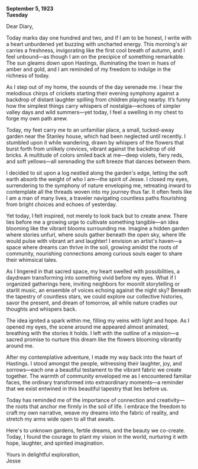 
**September 5, 1923**  
**Tuesday**  

Dear Diary,

Today marks day one hundred and two, and if I am to be honest, I write with a heart unburdened yet buzzing with uncharted energy. This morning's air carries a freshness, invigorating like the first cool breath of autumn, and I feel unbound—as though I am on the precipice of something remarkable. The sun gleams down upon Hastings, illuminating the town in hues of amber and gold, and I am reminded of my freedom to indulge in the richness of today.

As I step out of my home, the sounds of the day serenade me. I hear the melodious chirps of crickets starting their evening symphony against a backdrop of distant laughter spilling from children playing nearby. It’s funny how the simplest things carry whispers of nostalgia—echoes of simpler valley days and wild summers—yet today, I feel a swelling in my chest to forge my own path anew. 

Today, my feet carry me to an unfamiliar place, a small, tucked-away garden near the Stanley house, which had been neglected until recently. I stumbled upon it while wandering, drawn by whispers of the flowers that burst forth from unlikely crevices, vibrant against the backdrop of old bricks. A multitude of colors smiled back at me—deep violets, fiery reds, and soft yellows—all serenading the soft breeze that dances between them. 

I decided to sit upon a log nestled along the garden's edge, letting the soft earth absorb the weight of who I am—the spirit of Jesse. I closed my eyes, surrendering to the symphony of nature enveloping me, retreating inward to contemplate all the threads woven into my journey thus far. It often feels like I am a man of many lives, a traveler navigating countless paths flourishing from bright choices and echoes of yesterday.

Yet today, I felt inspired, not merely to look back but to create anew. There lies before me a growing urge to cultivate something tangible—an idea blooming like the vibrant blooms surrounding me. Imagine a hidden garden where stories unfurl, where souls gather beneath the open sky, where life would pulse with vibrant art and laughter! I envision an artist's haven—a space where dreams can thrive in the soil, growing amidst the roots of community, nourishing connections among curious souls eager to share their whimsical tales.

As I lingered in that sacred space, my heart swelled with possibilities, a daydream transforming into something vivid before my eyes. What if I organized gatherings here, inviting neighbors for moonlit storytelling or starlit music, an ensemble of voices echoing against the night sky? Beneath the tapestry of countless stars, we could explore our collective histories, savor the present, and dream of tomorrow, all while nature cradles our thoughts and whispers back.

The idea ignited a spark within me, filling my veins with light and hope. As I opened my eyes, the scene around me appeared almost animated, breathing with the stories it holds. I left with the outline of a mission—a sacred promise to nurture this dream like the flowers blooming vibrantly around me.

After my contemplative adventure, I made my way back into the heart of Hastings. I stood amongst the people, witnessing their laughter, joy, and sorrows—each one a beautiful testament to the vibrant fabric we create together. The warmth of community enveloped me as I encountered familiar faces, the ordinary transformed into extraordinary moments—a reminder that we exist entwined in this beautiful tapestry that lies before us.

Today has reminded me of the importance of connection and creativity—the roots that anchor me firmly in the soil of life. I embrace the freedom to craft my own narrative, weave my dreams into the fabric of reality, and stretch my arms wide open to all that awaits.

Here's to unknown gardens, fertile dreams, and the beauty we co-create. Today, I found the courage to plant my vision in the world, nurturing it with hope, laughter, and spirited imagination.

Yours in delightful exploration,  
Jesse
